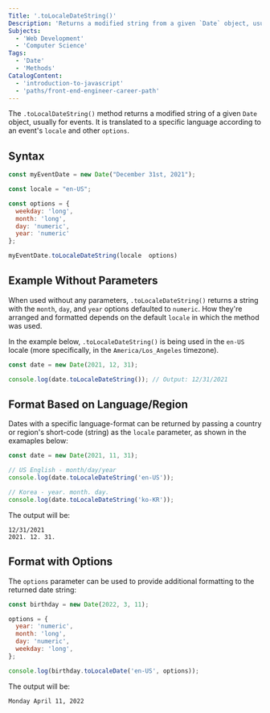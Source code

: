 ```yaml
---
Title: '.toLocaleDateString()'
Description: 'Returns a modified string from a given `Date` object, usually for events. It is translated to a specific language format according to an event's `locale` and other `options`.'
Subjects:
  - 'Web Development'
  - 'Computer Science'
Tags:
  - 'Date'
  - 'Methods'
CatalogContent:
  - 'introduction-to-javascript'
  - 'paths/front-end-engineer-career-path'
---
```


The `.toLocalDateString()` method returns a modified string of a given `Date` object, usually for events. It is translated to a specific language according to an event's `locale` and other `options`.

## Syntax

```js
const myEventDate = new Date("December 31st, 2021");

const locale = "en-US";

const options = {
  weekday: 'long',
  month: 'long',
  day: 'numeric',
  year: 'numeric'
};

myEventDate.toLocaleDateString(locale  options)
```

## Example Without Parameters

When used without any parameters, `.toLocaleDateString()` returns a string with the `month`, `day`, and `year` options defaulted to `numeric`. How they're arranged and formatted depends on the default `locale` in which the method was used.

In the example below, `.toLocaleDateString()` is being used in the `en-US` locale (more specifically, in the `America/Los_Angeles` timezone).

```js
const date = new Date(2021, 12, 31);

console.log(date.toLocaleDateString()); // Output: 12/31/2021
```

## Format Based on Language/Region

Dates with a specific language-format can be returned by passing a country or region's short-code (string) as the `locale` parameter, as shown in the examaples below:

```js
const date = new Date(2021, 11, 31);

// US English - month/day/year
console.log(date.toLocaleDateString('en-US'));

// Korea - year. month. day.
console.log(date.toLocaleDateString('ko-KR'));
```

The output will be:

```shell
12/31/2021
2021. 12. 31.
```

## Format with Options

The `options` parameter can be used to provide additional formatting to the returned date string:

```js
const birthday = new Date(2022, 3, 11);

options = {
  year: 'numeric',
  month: 'long',
  day: 'numeric',
  weekday: 'long',
};

console.log(birthday.toLocaleDate('en-US', options));
```

The output will be:

```shell
Monday April 11, 2022
```
